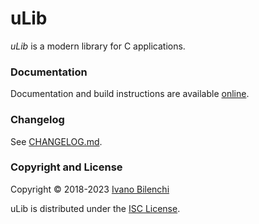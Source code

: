 # uLib

*uLib* is a modern library for C applications.

### Documentation

Documentation and build instructions are available [online][docs].

### Changelog

See [CHANGELOG.md](CHANGELOG.md).

### Copyright and License

Copyright © 2018-2023 [Ivano Bilenchi][home]

uLib is distributed under the [ISC License](LICENSE).

[docs]: https://ivanobilenchi.com/docs/ulib
[home]: https://ivanobilenchi.com
